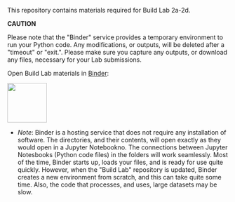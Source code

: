 This repository contains materials required for Build Lab 2a-2d.

**CAUTION**

Please note that the "Binder" service provides a temporary environment to run your Python code. Any modifications, or outputs, will be deleted after a "timeout" or "exit.". Please make sure you capture any outputs, or download any files, necessary for your Lab submissions.

Open Build Lab materials in [Binder](https://mybinder.org/v2/gh/PRATT-536/Lab-2a-2d/HEAD):

<a href="https://mybinder.org/v2/gh/PRATT-536/Lab-2a-2d"><img src="https://matthiasbussonnier.com/posts/img/binder_logo_128x128.png" width="90" /></a>

* _Note_: Binder is a hosting service that does not require any installation of software. The directories, and their contents, will open exactly as they would open in a Jupyter Notebookno. The connections between Jupyter Notesbooks (Python code files) in the folders will work seamlessly. Most of the time, Binder starts up, loads your files, and is ready for use quite quickly. However, when the "Build Lab" repository is updated, Binder creates a new environment from scratch, and this can take quite some time. Also, the code that processes, and uses, large datasets may be slow.
